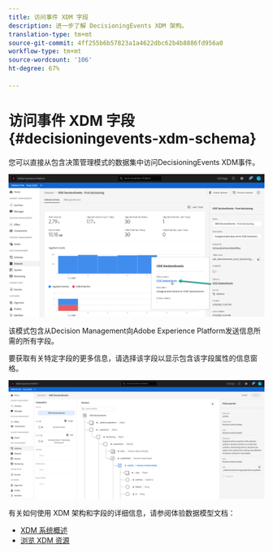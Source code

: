 ```yaml
---
title: 访问事件 XDM 字段
description: 进一步了解 DecisioningEvents XDM 架构。
translation-type: tm+mt
source-git-commit: 4ff255b6b57823a1a4622dbc62b4b8886fd956a0
workflow-type: tm+mt
source-wordcount: '106'
ht-degree: 67%

---
```


# 访问事件 XDM 字段{#decisioningevents-xdm-schema}

您可以直接从包含决策管理模式的数据集中访问DecisioningEvents XDM事件。

![](../assets/access-schema.png)

该模式包含从Decision Management向Adobe Experience Platform发送信息所需的所有字段。

要获取有关特定字段的更多信息，请选择该字段以显示包含该字段属性的信息窗格。

![](../assets/schema-fields.png)

有关如何使用 XDM 架构和字段的详细信息，请参阅体验数据模型文档：

* [XDM 系统概述](https://experienceleague.adobe.com/docs/experience-platform/xdm/home.html?lang=zh-Hans)
* [浏览 XDM 资源](https://experienceleague.adobe.com/docs/experience-platform/xdm/ui/explore.html?lang=zh-Hans)
